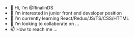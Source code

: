- 👋 Hi, I’m @RinalinDS
- 👀 I’m interested in junior front end developer position
- 🌱 I’m currently learning React/Redux/JS/TS/CSS/HTTML
- 💞️ I’m looking to collaborate on ...
- 📫 How to reach me ...

<!---
RinalinDS/RinalinDS is a ✨ special ✨ repository because its `README.md` (this file) appears on your GitHub profile.
You can click the Preview link to take a look at your changes.
--->
